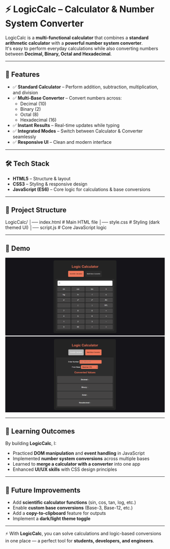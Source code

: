 # ⚡ LogicCalc – Calculator & Number System Converter  

LogicCalc is a **multi-functional calculator** that combines a **standard arithmetic calculator** with a **powerful number system converter**.  
It's easy to perform everyday calculations while also converting numbers between **Decimal, Binary, Octal and Hexadecimal**.  

---

## 🚀 Features
- ✅ **Standard Calculator** – Perform addition, subtraction, multiplication, and division  
- ✅ **Multi-Base Converter** – Convert numbers across:  
  - Decimal (10)  
  - Binary (2)  
  - Octal (8)  
  - Hexadecimal (16)  
- ✅ **Instant Results** – Real-time updates while typing  
- ✅ **Integrated Modes** – Switch between Calculator & Converter seamlessly  
- ✅ **Responsive UI** – Clean and modern interface  

---

## 🛠 Tech Stack
- **HTML5** – Structure & layout  
- **CSS3** – Styling & responsive design  
- **JavaScript (ES6)** – Core logic for calculations & base conversions  

---

## 📂 Project Structure
LogicCalc/
│── index.html # Main HTML file
│── style.css # Styling (dark themed UI)
│── script.js # Core JavaScript logic


---

## 📸 Demo
 ![scientific calculator image](https://github.com/J-Justin-Samuel/logic-calc/blob/bdc42a8ba3bd464e7c10b06199be4ff2fc34c1ad/scientific%20calculator.png)
 ![base convetor image](https://github.com/J-Justin-Samuel/logic-calc/blob/87923be312f496c9a3de6b67f27ca73bccae06f3/base%20convertor.png)

---

## 🎯 Learning Outcomes
By building **LogicCalc**, I:  
- Practiced **DOM manipulation** and **event handling** in JavaScript  
- Implemented **number system conversions** across multiple bases  
- Learned to **merge a calculator with a converter** into one app  
- Enhanced **UI/UX skills** with CSS design principles  

---

## 🚧 Future Improvements
- Add **scientific calculator functions** (sin, cos, tan, log, etc.)  
- Enable **custom base conversions** (Base-3, Base-12, etc.)  
- Add a **copy-to-clipboard** feature for outputs  
- Implement a **dark/light theme toggle**  

---

⚡ With **LogicCalc**, you can solve calculations and logic-based conversions in one place — a perfect tool for **students, developers, and engineers**.  
